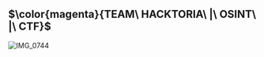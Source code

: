 ## $\color{magenta}{TEAM\ HACKTORIA\ |\ OSINT\ |\ CTF}$

![IMG_0744](https://user-images.githubusercontent.com/117080369/225037689-667f1c54-d8b3-4065-8117-7b17121c00b4.JPG)


<!--
**B0neShAd0w/B0neShAd0w** is a ✨ _special_ ✨ repository because its `README.md` (this file) appears on your GitHub profile.

Here are some ideas to get you started:

- 🔭 I’m currently working on ...
- 🌱 I’m currently learning ...
- 👯 I’m looking to collaborate on ...
- 🤔 I’m looking for help with ...
- 💬 Ask me about ...
- 📫 How to reach me: ...
- 😄 Pronouns: ...
- ⚡ Fun fact: ...
-->
